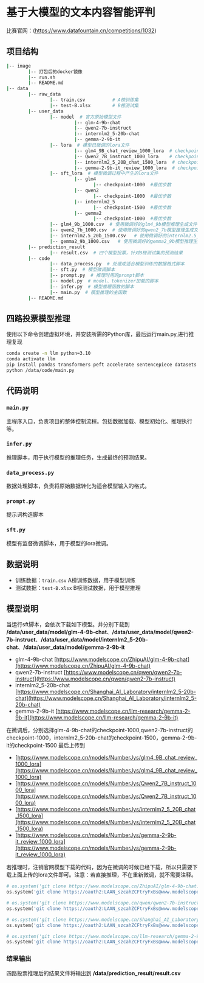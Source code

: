# 基于大模型的文本内容智能评判

比赛官网：(https://www.datafountain.cn/competitions/1032)

## 项目结构

```bash
|-- image
        |-- 打包后的docker镜像
        |-- run.sh
        |-- README.md
|-- data
        |-- raw_data
                |-- train.csv          # A榜训练集
                |-- test-B.xlsx        # B榜测试集
        |-- user_data
                |-- model  # 官方原始模型文件
                         |-- glm-4-9b-chat    
                         |-- qwen2-7b-instruct
                         |-- internlm2_5-20b-chat
                         |-- gemma-2-9b-it
                |-- lora  # 模型已微调的lora文件
                         |-- glm4_9B_chat_review_1000_lora  # checkpoint:1000steps
                         |-- Qwen2_7B_instruct_1000_lora    # checkpoint:1000steps
                         |-- internlm2_5_20B_chat_1500_lora  # checkpoint:1500steps
                         |-- gemma-2-9b-it_review_1000_lora  # checkpoint:1000steps
                |-- sft_lora  # 模型微调过程中产生的lora文件
                         |-- glm4
                                |-- checkpoint-1000  #最优步数
                         |-- qwen2
                                |-- checkpoint-1000  #最优步数
                         |-- internlm2_5
                                |-- checkpoint-1500  #最优步数
                         |-- gemma2
                                |-- checkpoint-1000  #最优步数
                |-- glm4_9b_1000.csv  # 使用微调好的glm4_9b模型推理生成文件
                |-- qwen2_7b_1000.csv  # 使用微调好的qwen2_7b模型推理生成文件
                |-- internlm2.5_20b_1500.csv   # 使用微调好的internlm2.5_20b模型推理生成文件
                |-- gemma2_9b_1000.csv   # 使用微调好的gemma2_9b模型推理生成文件
        |-- prediction_result
                |-- result.csv  # 四个模型投票，针对B榜测试集的预测结果
        |-- code
                |-- data_process.py  # 处理成适合模型训练的数据格式脚本
                |-- sft.py  # 模型微调脚本
                |-- prompt.py  # 推理时用的prompt脚本
                |-- model.py  # model、tokenizer加载的脚本
                |-- infer.py  # 模型推理函数的脚本
                |-- main.py  # 模型推理的主函数
        |-- README.md

```

## **四路投票**模型推理

使用以下命令创建虚拟环境，并安装所需的Python库，最后运行main.py,进行推理复现

```bash
conda create -n llm python=3.10
conda activate llm
pip install pandas transformers peft accelerate sentencepiece datasets tiktoken openpyxl protobuf einops
python /data/code/main.py
```

## 代码说明

### `main.py`

主程序入口，负责项目的整体控制流程。包括数据加载、模型初始化、推理执行等。

### `infer.py`

推理脚本，用于执行模型的推理任务，生成最终的预测结果。

### `data_process.py`

数据处理脚本，负责将原始数据转化为适合模型输入的格式。

### `prompt.py`

提示词构造脚本

### `sft.py`

模型有监督微调脚本，用于模型的lora微调。

## 数据说明
- 训练数据：`train.csv`
  A榜训练数据，用于模型训练
- 测试数据：`test-B.xlsx`
  B榜测试数据，用于模型推理

## 模型说明

当运行sft脚本，会依次下载如下模型。并分别下载到 **/data/user_data/model/glm-4-9b-chat**、**/data/user_data/model/qwen2-7b-instruct**、**/data/user_data/model/internlm2_5-20b-chat**、**/data/user_data/model/gemma-2-9b-it**
- glm-4-9b-chat    [https://www.modelscope.cn/ZhipuAI/glm-4-9b-chat](https://www.modelscope.cn/ZhipuAI/glm-4-9b-chat)
- qwen2-7b-instruct   [https://www.modelscope.cn/qwen/qwen2-7b-instruct](https://www.modelscope.cn/qwen/qwen2-7b-instruct)
- internlm2_5-20b-chat  [https://www.modelscope.cn/Shanghai_AI_Laboratory/internlm2_5-20b-chat](https://www.modelscope.cn/Shanghai_AI_Laboratory/internlm2_5-20b-chat)
- gemma-2-9b-it  [https://www.modelscope.cn/llm-research/gemma-2-9b-it](https://www.modelscope.cn/llm-research/gemma-2-9b-it)

在微调后，分别选择glm-4-9b-chat的checkpoint-1000,qwen2-7b-instruct的checkpoint-1000，internlm2_5-20b-chat的checkpoint-1500，gemma-2-9b-it的checkpoint-1500
最后上传到
- [https://www.modelscope.cn/models/NumberJys/glm4_9B_chat_review_1000_lora](https://www.modelscope.cn/models/NumberJys/glm4_9B_chat_review_1000_lora)
- [https://www.modelscope.cn/models/NumberJys/Qwen2_7B_instruct_1000_lora](https://www.modelscope.cn/models/NumberJys/Qwen2_7B_instruct_1000_lora)
- [https://www.modelscope.cn/models/NumberJys/internlm2_5_20B_chat_1500_lora](https://www.modelscope.cn/models/NumberJys/internlm2_5_20B_chat_1500_lora)
- [https://www.modelscope.cn/models/NumberJys/gemma-2-9b-it_review_1000_lora](https://www.modelscope.cn/models/NumberJys/gemma-2-9b-it_review_1000_lora)

若推理时，注销官网模型下载的代码，因为在微调的时候已经下载，所以只需要下载上面上传的lora文件即可。注意：若直接推理，不在重新微调，就不需要注释。

```python
# os.system('git clone https://www.modelscope.cn/ZhipuAI/glm-4-9b-chat.git /data/user_data/model/glm-4-9b-chat')
os.system('git clone https://oauth2:LAAN_szcahZCFtryFxBs@www.modelscope.cn/NumberJys/glm4_9B_chat_review_1000_lora.git /data/user_data/lora/glm4_9B_chat_review_1000_lora')

# os.system('git clone https://www.modelscope.cn/qwen/qwen2-7b-instruct.git /data/user_data/model/qwen2-7b-instruct')
os.system('git clone https://oauth2:LAAN_szcahZCFtryFxBs@www.modelscope.cn/NumberJys/Qwen2_7B_instruct_1000_lora.git /data/user_data/lora/Qwen2_7B_instruct_1000_lora')

# os.system('git clone https://www.modelscope.cn/Shanghai_AI_Laboratory/internlm2_5-20b-chat.git /data/user_data/model/internlm2_5-20b-chat')
os.system('git clone https://oauth2:LAAN_szcahZCFtryFxBs@www.modelscope.cn/NumberJys/internlm2_5_20B_chat_1500_lora.git /data/user_data/lora/internlm2_5_20B_chat_1500_lora')

# os.system('git clone https://www.modelscope.cn/llm-research/gemma-2-9b-it.git /data/user_data/model/gemma-2-9b-it')
os.system('git clone https://oauth2:LAAN_szcahZCFtryFxBs@www.modelscope.cn/NumberJys/gemma-2-9b-it_review_1000_lora.git /data/user_data/lora/gemma-2-9b-it_review_1000_lora')
```

### 结果输出

四路投票推理后的结果文件将输出到 **/data/prediction_result/result.csv**


